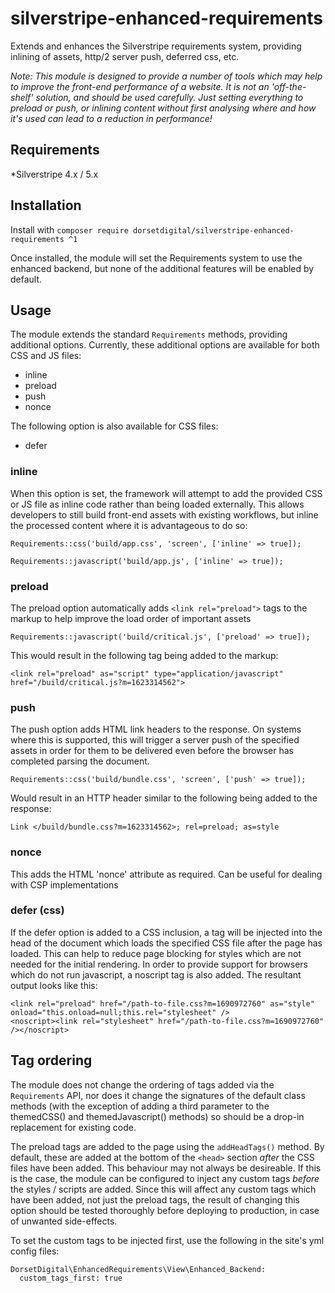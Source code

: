 # silverstripe-enhanced-requirements

Extends and enhances the Silverstripe requirements system, providing inlining of assets, http/2 server push, deferred css, etc.

_Note: This module is designed to provide a number of tools which may help to improve the front-end performance of a website.  It is not an 'off-the-shelf' solution, and should be used carefully.  Just setting everything to preload or push, or inlining content without first analysing where and how it's used can lead to a reduction in performance!_

## Requirements
*Silverstripe 4.x / 5.x

## Installation
Install with `composer require dorsetdigital/silverstripe-enhanced-requirements ^1`

Once installed, the module will set the Requirements system to use the enhanced backend, but none of the additional features will be enabled by default. 

## Usage

The module extends the standard `Requirements` methods, providing additional options.  Currently, these additional options are available for both CSS and JS files:

- inline
- preload
- push
- nonce

The following option is also available for CSS files:

- defer


### inline

When this option is set, the framework will attempt to add the provided CSS or JS file as inline code rather than being loaded externally.   This allows developers to still build front-end assets with existing workflows, but inline the processed content where it is advantageous to do so:
```
Requirements::css('build/app.css', 'screen', ['inline' => true]);
```

```
Requirements::javascript('build/app.js', ['inline' => true]);
```

### preload

The preload option automatically adds `<link rel="preload">` tags to the markup to help improve the load order of important assets

```
Requirements::javascript('build/critical.js', ['preload' => true]);
```
This would result in the following tag being added to the markup:
```
<link rel="preload" as="script" type="application/javascript" href="/build/critical.js?m=1623314562">
```

### push

The push option adds HTML link headers to the response.  On systems where this is supported, this will trigger a server push of the specified assets in order for them to be delivered even before the browser has completed parsing the document.

```
Requirements::css('build/bundle.css', 'screen', ['push' => true]);
```

Would result in an HTTP header similar to the following being added to the response:

```	
Link </build/bundle.css?m=1623314562>; rel=preload; as=style 
```

### nonce

This adds the HTML 'nonce' attribute as required.  Can be useful for dealing with CSP implementations


### defer (css)

If the defer option is added to a CSS inclusion, a tag will be injected into the head of the document which loads the specified CSS file after the page has loaded.  This can help to reduce page blocking for styles which are not needed for the initial rendering.
In order to provide support for browsers which do not run javascript, a noscript tag is also added.
The resultant output looks like this:

```
<link rel="preload" href="/path-to-file.css?m=1690972760" as="style" onload="this.onload=null;this.rel="stylesheet" />
<noscript><link rel="stylesheet" href="/path-to-file.css?m=1690972760" /></noscript>
```


## Tag ordering

The module does not change the ordering of tags added via the `Requirements` API, nor does it change the signatures of the default class methods (with the exception of adding a third parameter to the themedCSS() and themedJavascript() methods) so should be a drop-in replacement for existing code.

The preload tags are added to the page using the `addHeadTags()` method.  By default, these are added at the bottom of the `<head>` section _after_ the CSS files have been added.  This behaviour may not always be desireable.  If this is the case, the module can be configured to inject any custom tags _before_ the styles / scripts are added.
Since this will affect any custom tags which have been added, not just the preload tags, the result of changing this option should be tested thoroughly before deploying to production, in case of unwanted side-effects.

To set the custom tags to be injected first, use the following in the site's yml config files:

``` 
DorsetDigital\EnhancedRequirements\View\Enhanced_Backend:
  custom_tags_first: true
```

